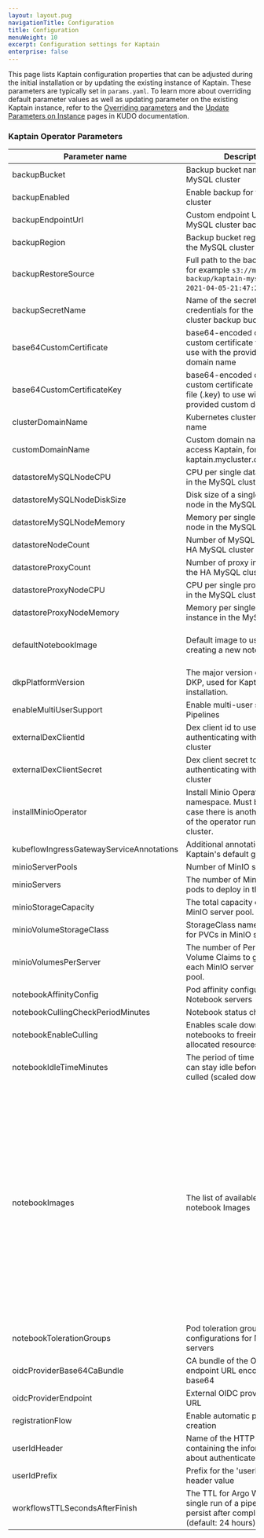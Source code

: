 ```yaml
---
layout: layout.pug
navigationTitle: Configuration
title: Configuration
menuWeight: 10
excerpt: Configuration settings for Kaptain
enterprise: false
---
```

[//]: # "WARNING: This page is auto-generated and should not be modified directly."

This page lists Kaptain configuration properties that can be adjusted during the initial installation or by updating the existing instance of Kaptain. These parameters are typically set in `params.yaml`.
To learn more about overriding default parameter values as well as updating parameter on the existing Kaptain instance, refer to the [Overriding parameters][kudo_docs] and the [Update Parameters on Instance][kudo_docs_2] pages in KUDO documentation.

### Kaptain Operator Parameters
|             Parameter name             |                                                             Description                                                              |                                                                                                                                                                                                                                           Default value                                                                                                                                                                                                                                           |
|----------------------------------------|--------------------------------------------------------------------------------------------------------------------------------------|---------------------------------------------------------------------------------------------------------------------------------------------------------------------------------------------------------------------------------------------------------------------------------------------------------------------------------------------------------------------------------------------------------------------------------------------------------------------------------------------------|
|backupBucket                            |Backup bucket name for the MySQL cluster                                                                                              |                                                                                                                                                                                                                                                                                                                                                                                                                                                                                                   |
|backupEnabled                           |Enable backup for the MySQL cluster                                                                                                   |False                                                                                                                                                                                                                                                                                                                                                                                                                                                                                              |
|backupEndpointUrl                       |Custom endpoint URL of the MySQL cluster backup bucket                                                                               |                                                                                                                                                                                                                                                                                                                                                                                                                                                                                                   |
|backupRegion                            |Backup bucket region name for the MySQL cluster                                                                                       |                                                                                                                                                                                                                                                                                                                                                                                                                                                                                                   |
|backupRestoreSource                     |Full path to the backup folder, for example `s3://mysql-store-backup/kaptain-mysql-store-2021-04-05-21:47:24-full`.                   |                                                                                                                                                                                                                                                                                                                                                                                                                                                                                                   |
|backupSecretName                        |Name of the secret with access credentials for the MySQL cluster backup bucket                                                        |                                                                                                                                                                                                                                                                                                                                                                                                                                                                                                   |
|base64CustomCertificate                 |base64-encoded contents of a custom certificate file (.crt) to use with the provided custom domain name                               |                                                                                                                                                                                                                                                                                                                                                                                                                                                                                                   |
|base64CustomCertificateKey              |base64-encoded contents of a custom certificate private key file (.key) to use with the provided custom domain name                   |                                                                                                                                                                                                                                                                                                                                                                                                                                                                                                   |
|clusterDomainName                       |Kubernetes cluster domain name                                                                                                        |cluster.local                                                                                                                                                                                                                                                                                                                                                                                                                                                                                      |
|customDomainName                        |Custom domain name used to access Kaptain, for example, kaptain.mycluster.company.com                                                 |                                                                                                                                                                                                                                                                                                                                                                                                                                                                                                   |
|datastoreMySQLNodeCPU                   |CPU per single database node in the MySQL cluster                                                                                     |                                                                                                                                                                                                                                                                                                                                                                                                                                                                                                  2|
|datastoreMySQLNodeDiskSize              |Disk size of a single database node in the MySQL cluster                                                                              |30Gi                                                                                                                                                                                                                                                                                                                                                                                                                                                                                               |
|datastoreMySQLNodeMemory                |Memory per single database node in the MySQL cluster                                                                                  |2G                                                                                                                                                                                                                                                                                                                                                                                                                                                                                                 |
|datastoreNodeCount                      |Number of MySQL nodes in the HA MySQL cluster                                                                                         |                                                                                                                                                                                                                                                                                                                                                                                                                                                                                                  3|
|datastoreProxyCount                     |Number of proxy instances for the HA MySQL cluster                                                                                    |                                                                                                                                                                                                                                                                                                                                                                                                                                                                                                  2|
|datastoreProxyNodeCPU                   |CPU per single proxy instance in the MySQL cluster                                                                                    |                                                                                                                                                                                                                                                                                                                                                                                                                                                                                                  1|
|datastoreProxyNodeMemory                |Memory per single proxy instance in the MySQL cluster                                                                                 |1G                                                                                                                                                                                                                                                                                                                                                                                                                                                                                                 |
|defaultNotebookImage                    |Default image to use when creating a new notebook server                                                                              |mesosphere/kubeflow:1.3.0-jupyter-spark-3.0.0-horovod-0.22.0-tensorflow-2.5.0                                                                                                                                                                                                                                                                                                                                                                                                                      |
|dkpPlatformVersion                      |The major version of the target DKP, used for Kaptain installation.                                                                   |                                                                                                                                                                                                                                                                                                                                                                                                                                                                                                  2|
|enableMultiUserSupport                  |Enable multi-user support for Pipelines                                                                                               |True                                                                                                                                                                                                                                                                                                                                                                                                                                                                                               |
|externalDexClientId                     |Dex client id to use when authenticating with external cluster                                                                        |                                                                                                                                                                                                                                                                                                                                                                                                                                                                                                   |
|externalDexClientSecret                 |Dex client secret to use when authenticating with external cluster                                                                    |                                                                                                                                                                                                                                                                                                                                                                                                                                                                                                   |
|installMinioOperator                    |Install Minio Operator to target namespace. Must be disabled in case there is another instance of the operator running in the cluster.|False                                                                                                                                                                                                                                                                                                                                                                                                                                                                                              |
|kubeflowIngressGatewayServiceAnnotations|Additional annotations for Kaptain's default gateway                                                                                  |                                                                                                                                                                                                                                                                                                                                                                                                                                                                                                   |
|minioServerPools                        |Number of MinIO server pools.                                                                                                         |                                                                                                                                                                                                                                                                                                                                                                                                                                                                                                  1|
|minioServers                            |The number of MinIO server pods to deploy in the pool.                                                                                |                                                                                                                                                                                                                                                                                                                                                                                                                                                                                                  2|
|minioStorageCapacity                    |The total capacity of a single MinIO server pool.                                                                                     |40Gi                                                                                                                                                                                                                                                                                                                                                                                                                                                                                               |
|minioVolumeStorageClass                 |StorageClass name to be used for PVCs in MinIO server pool.                                                                           |                                                                                                                                                                                                                                                                                                                                                                                                                                                                                                   |
|minioVolumesPerServer                   |The number of Persistent Volume Claims to generate for each MinIO server pod in the pool.                                             |                                                                                                                                                                                                                                                                                                                                                                                                                                                                                                  2|
|notebookAffinityConfig                  |Pod affinity configurations for Notebook servers                                                                                      |                                                                                                                                                                                                                                                                                                                                                                                                                                                                                                   |
|notebookCullingCheckPeriodMinutes       |Notebook status check period                                                                                                          |                                                                                                                                                                                                                                                                                                                                                                                                                                                                                                  1|
|notebookEnableCulling                   |Enables scale down idling notebooks to freeing up the allocated resources.                                                            |False                                                                                                                                                                                                                                                                                                                                                                                                                                                                                              |
|notebookIdleTimeMinutes                 |The period of time a notebook can stay idle before it gets culled (scaled down)                                                       |                                                                                                                                                                                                                                                                                                                                                                                                                                                                                               1440|
|notebookImages                          |The list of available standard notebook Images                                                                                        |mesosphere/kubeflow:1.3.0-jupyter-spark-3.0.0-horovod-0.22.0-tensorflow-2.5.0<br/>mesosphere/kubeflow:1.3.0-jupyter-spark-3.0.0-horovod-0.22.0-tensorflow-2.5.0-gpu<br/>mesosphere/kubeflow:1.3.0-jupyter-spark-3.0.0-horovod-0.22.0-pytorch-1.7.1<br/>mesosphere/kubeflow:1.3.0-jupyter-spark-3.0.0-horovod-0.22.0-pytorch-1.7.1-gpu<br/>mesosphere/kubeflow:1.3.0-jupyter-spark-3.0.0-horovod-0.22.0-mxnet-1.9.0<br/>mesosphere/kubeflow:1.3.0-jupyter-spark-3.0.0-horovod-0.22.0-mxnet-1.9.0-gpu|
|notebookTolerationGroups                |Pod toleration group configurations for Notebook servers                                                                              |                                                                                                                                                                                                                                                                                                                                                                                                                                                                                                   |
|oidcProviderBase64CaBundle              |CA bundle of the OIDC provider endpoint URL encoded in base64                                                                         |                                                                                                                                                                                                                                                                                                                                                                                                                                                                                                   |
|oidcProviderEndpoint                    |External OIDC provider endpoint URL                                                                                                   |                                                                                                                                                                                                                                                                                                                                                                                                                                                                                                   |
|registrationFlow                        |Enable automatic profile creation                                                                                                     |False                                                                                                                                                                                                                                                                                                                                                                                                                                                                                              |
|userIdHeader                            |Name of the HTTP header containing the information about authenticated user                                                           |kubeflow_user_id                                                                                                                                                                                                                                                                                                                                                                                                                                                                                   |
|userIdPrefix                            |Prefix for the 'userIdHeader' header value                                                                                            |kubeflow_user_id_prefix                                                                                                                                                                                                                                                                                                                                                                                                                                                                            |
|workflowsTTLSecondsAfterFinish          |The TTL for Argo Workflow (a single run of a pipeline) to persist after completion (default: 24 hours).                               |                                                                                                                                                                                                                                                                                                                                                                                                                                                                                              86400|

[kudo_docs]: https://kudo.dev/docs/developing-operators/parameters.html#overriding-parameters
[kudo_docs_2]: https://kudo.dev/docs/cli/examples.html#update-parameters-on-instance
